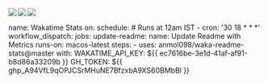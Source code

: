 <p>
<a href="https://github.com/anuraghazra/github-readme-stats#github-stats-cards">
<img align="left" src="https://github-readme-stats.vercel.app/api?username=torish14&count_private=true&include_all_commits=true&show_icons=true&theme=dracula" />
</a>

<!-- <a href="https://github.com/anuraghazra/github-readme-stats#wakatime-week-stats"> -->
<!-- <img src="https://github-readme-stats.vercel.app/api/wakatime?username=torish14&theme=dracula&layout=compact" /> -->
<!-- </a> -->

<a href="https://github.com/anuraghazra/github-readme-stats#top-languages-card">
<img align="left" src="https://github-readme-stats.vercel.app/api/top-langs/?username=torish14&hide=html,css,ejs,scss&theme=dracula" />
</a>

<a href="https://github.com/ryo-ma/github-profile-trophy">
<img src="https://github-profile-trophy.vercel.app/?username=torish14&theme=dracula" />
</a>

</p>

<!--START_SECTION:waka-->
name: Wakatime Stats
on:
  schedule:
    # Runs at 12am IST
    - cron: '30 18 * * *'
  workflow_dispatch:
  jobs:
  update-readme:
    name: Update Readme with Metrics
    runs-on: macos-latest
    steps:
      - uses: anmol098/waka-readme-stats@master
        with:
          WAKATIME_API_KEY: ${{ ec7616be-3e1d-41af-af91-b8d86a33209b }}
          GH_TOKEN: ${{ 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 }}

<!--END_SECTION:waka-->

